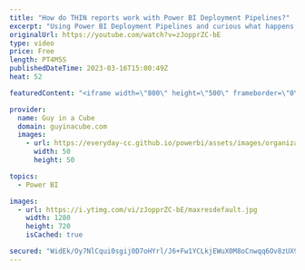 ```yaml
---
title: "How do THIN reports work with Power BI Deployment Pipelines?"
excerpt: "Using Power BI Deployment Pipelines and curious what happens when the report and dataset are in different workspaces? How does it work when you promote to another pipeline? Kevin Arnold shows us!  Kevin Arnold: https://twitter.com/kevarnold https://www.linkedin.com/in/kevarnold/  📢 Become a member:"
originalUrl: https://youtube.com/watch?v=zJopprZC-bE
type: video
price: Free
length: PT4M5S
publishedDateTime: 2023-03-16T15:00:49Z
heat: 52

featuredContent: "<iframe width=\"800\" height=\"500\" frameborder=\"0\" src=\"https://www.youtube.com/embed/zJopprZC-bE\" allow=\"accelerometer; autoplay; encrypted-media; gyroscope; picture-in-picture\" allowfullscreen></iframe>"

provider:
  name: Guy in a Cube
  domain: guyinacube.com
  images:
    - url: https://everyday-cc.github.io/powerbi/assets/images/organizations/guyinacube.com-50x50.jpg
      width: 50
      height: 50

topics:
  - Power BI

images:
  - url: https://i.ytimg.com/vi/zJopprZC-bE/maxresdefault.jpg
    width: 1280
    height: 720
    isCached: true

secured: "WidEk/Oy7NlCqui0sgij0D7oHYrl/J6+Fw1YCLkjEWuX0M8oCnwqq6Ov8zUX9hreUr3pD/GzMZUYidYoa3IJ+ZlrvvvhI1wgAo5hMO2X2fj7scQrCYdU5S/YX4WAw05CJz9/4K9Oj7xQpVXcHmGt7nP8Am0lYP94DQJshwSQuEcWABdxj4JLqXD+2ODfoGijKGc09ztzPB7UgDhGPkXy6OoKIKMd6aYWL9r5mgQ907n7YS7IgIcOH2R5wBmAGLKqbNi5VxWZpmPQpDBEQg9kCpC+ty0vnFREUvSfMYlTQbTmfZqsVmxqr5qFB8LqzaWAT1/Mvx9XOwoq7K9gb7nq0LAa2QUXGyAmQvAxFEVeI7AlijbBZZEHHvgwBKD8U2KytKysXYWHyODUIVTFwh4a5RghhXwogkDqnbGjrXd8O0o=;9xa3pLo+vGx+Gylr2dh8/g=="
---
```


